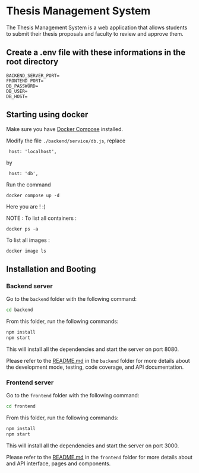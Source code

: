 # Thesis Management System

The Thesis Management System is a web application that allows students to submit their thesis proposals and faculty to review and approve them.

## Create a .env file with these informations in the root directory

```
BACKEND_SERVER_PORT=
FRONTEND_PORT=
DB_PASSWORD=
DB_USER=
DB_HOST=
```

## Starting using docker
Make sure you have [Docker Compose](https://docs.docker.com/compose/install/) installed.

Modify the file `./backend/service/db.js`, replace 
``` 
 host: 'localhost',
```
by
```
 host: 'db',
```
Run the command 
``` 
docker compose up -d
```
Here you are ! :) 

NOTE :
To list all containers :
```
docker ps -a
```
To list all images :
```
docker image ls 
```

## Installation and Booting

### Backend server

Go to the `backend` folder with the following command:

```bash
cd backend
```

From this folder, run the following commands:

```bash
npm install
npm start
```

This will install all the dependencies and start the server on port 8080.

Please refer to the [README.md](backend/README.md) in the `backend` folder for more details about the development mode, testing, code coverage, and API documentation.

### Frontend server

Go to the `frontend` folder with the following command:

```bash
cd frontend
```

From this folder, run the following commands:

```bash
npm install
npm start
```

This will install all the dependencies and start the server on port 3000.

Please refer to the [README.md](frontend/README.md) in the `frontend` folder for more details about and API interface, pages and components.
